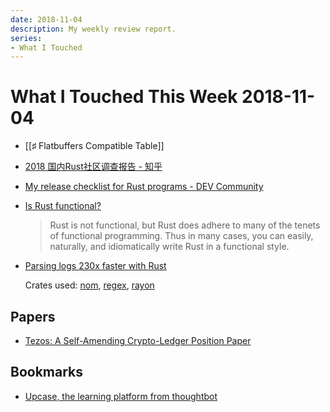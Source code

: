 ```yaml
---
date: 2018-11-04
description: My weekly review report.
series:
- What I Touched
---
```


# What I Touched This Week 2018-11-04


* [[♯ Flatbuffers Compatible Table]]
* [2018 国内Rust社区调查报告 - 知乎](https://zhuanlan.zhihu.com/p/48236630)
* [My release checklist for Rust programs - DEV Community](https://dev.to/sharkdp/my-release-checklist-for-rust-programs-1m33)
* [Is Rust functional?](https://www.fpcomplete.com/blog/2018/10/is-rust-functional)

    > Rust is not functional, but Rust does adhere to many of the tenets of functional programming. Thus in many cases, you can easily, naturally, and idiomatically write Rust in a functional style.

* [Parsing logs 230x faster with Rust](https://andre.arko.net/2018/10/25/parsing-logs-230x-faster-with-rust/)

    Crates used: [nom](https://github.com/Geal/nom), [regex](https://github.com/rust-lang/regex), [rayon](https://github.com/rayon-rs/rayon)

## Papers

* [Tezos: A Self-Amending Crypto-Ledger Position Paper](https://tezos.com/pdf/position_paper.pdf)

## Bookmarks

- [Upcase, the learning platform from thoughtbot](https://thoughtbot.com/upcase/practice)
